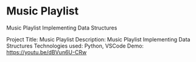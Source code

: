 # Music Playlist
 Music Playlist Implementing Data Structures 

Project Title: Music Playlist
Description:  Music Playlist Implementing Data Structures 
Technologies used: Python, VSCode
Demo: https://youtu.be/dBVun6U-CRw
